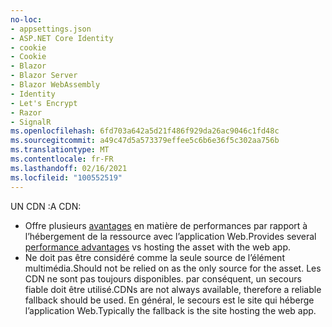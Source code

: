 ```yaml
---
no-loc:
- appsettings.json
- ASP.NET Core Identity
- cookie
- Cookie
- Blazor
- Blazor Server
- Blazor WebAssembly
- Identity
- Let's Encrypt
- Razor
- SignalR
ms.openlocfilehash: 6fd703a642a5d21f486f929da26ac9046c1fd48c
ms.sourcegitcommit: a49c47d5a573379effee5c6b6e36f5c302aa756b
ms.translationtype: MT
ms.contentlocale: fr-FR
ms.lasthandoff: 02/16/2021
ms.locfileid: "100552519"
---
```

<span data-ttu-id="25c7a-101">UN CDN :</span><span class="sxs-lookup"><span data-stu-id="25c7a-101">A CDN:</span></span>

* <span data-ttu-id="25c7a-102">Offre plusieurs [avantages](/office365/enterprise/content-delivery-networks#how-do-cdns-make-services-work-faster) en matière de performances par rapport à l’hébergement de la ressource avec l’application Web.</span><span class="sxs-lookup"><span data-stu-id="25c7a-102">Provides several [performance advantages](/office365/enterprise/content-delivery-networks#how-do-cdns-make-services-work-faster) vs hosting the asset with the web app.</span></span>
* <span data-ttu-id="25c7a-103">Ne doit pas être considéré comme la seule source de l’élément multimédia.</span><span class="sxs-lookup"><span data-stu-id="25c7a-103">Should not be relied on as the only source for the asset.</span></span> <span data-ttu-id="25c7a-104">Les CDN ne sont pas toujours disponibles. par conséquent, un secours fiable doit être utilisé.</span><span class="sxs-lookup"><span data-stu-id="25c7a-104">CDNs are not always available, therefore a reliable fallback should be used.</span></span> <span data-ttu-id="25c7a-105">En général, le secours est le site qui héberge l’application Web.</span><span class="sxs-lookup"><span data-stu-id="25c7a-105">Typically the fallback is the site hosting the web app.</span></span>